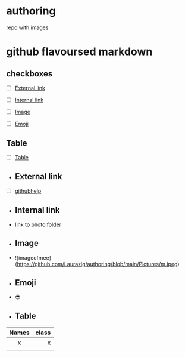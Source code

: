 # authoring
repo with images 
# github flavoursed markdown
## checkboxes
- [ ] [External link](#External_Link) 
- [ ] [Internal link](#Internal_Link)
- [ ] [Image](#Images)
- [ ] [Emoji](#Emoji)


## Table
- [ ] [Table](#Table)


- ## <a name="External_Link">External link</a> 
- [ ] [githubhelp](https://support.github.com/)

- ## <a name="Internal_Link">Internal link</a> 
- [link to photo folder](https://github.com/Laurazig/authoring/tree/main/Pictures)

- ## <a name="Image">Image</a> 
- ![imageofmee] (https://github.com/Laurazig/authoring/blob/main/Pictures/m.jpeg)

- ## <a name="Emoji">Emoji</a> 
- :sunglasses:


- ## <a name="Table">Table</a>

| Names | class |
|:-----:|------:|
|   x   |    x  |
|     |     |
